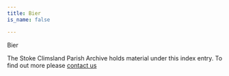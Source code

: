 ```yaml
---
title: Bier
is_name: false

---
```


Bier


The Stoke Climsland Parish Archive holds material under this index entry. To find out more please [contact us](/contact/)

